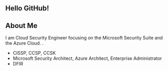 ## Hello GitHub!

## About Me
I am Cloud Security Engineer focusing on the Microsoft Security Suite and the Azure Cloud. .
- CISSP, CCSP, CCSK
- Microsoft Security Architect, Azure Architect, Enterprise Administrator
- DFIR
